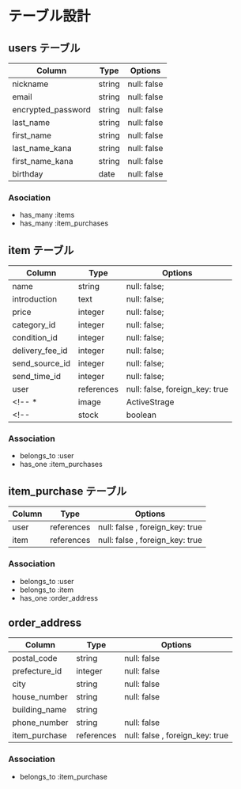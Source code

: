 # テーブル設計

## users テーブル

| Column             | Type    | Options     |
| --------           | ------  | ----------- |
| nickname           | string  | null: false |
| email              | string  | null: false |
| encrypted_password | string  | null: false |
| last_name          | string  | null: false |
| first_name         | string  | null: false |
| last_name_kana     | string  | null: false |
| first_name_kana    | string  | null: false |
| birthday           | date    | null: false |


### Asociation

- has_many :items
- has_many :item_purchases

## item テーブル

| Column          | Type       | Options                        |
| -------         | ---------  | ------------------------------ |
| name            | string     | null: false;                   |
| introduction    | text       | null: false;                   |
| price           | integer    | null: false;                   |
| category_id     | integer    | null: false;                   |
| condition_id    | integer    | null: false;                   |
| delivery_fee_id | integer    | null: false;                   |
| send_source_id  | integer    | null: false;                   |
| send_time_id    | integer    | null: false;                   |
| user            | references | null: false, foreign_key: true |
<!-- *| image | ActiveStrage     | null: false;                   | -->
<!-- | stock        | boolean    | null: false;                   | -->

### Association

- belongs_to :user
- has_one :item_purchases


## item_purchase テーブル

| Column          | Type       | Options                         |
| ------          | ------     | -----------                     |
| user            | references | null: false , foreign_key: true |
| item            | references | null: false , foreign_key: true |

### Association
- belongs_to :user
- belongs_to :item
- has_one :order_address


## order_address

| Column          | Type       | Options                         |
| ------          | ------     | -----------                     |
| postal_code     | string     | null: false                     |
| prefecture_id   | integer    | null: false                     |
| city            | string     | null: false                     |
| house_number    | string     | null: false                     |
| building_name   | string     |                                 |
| phone_number    | string     | null: false                     |
| item_purchase   | references | null: false , foreign_key: true |

### Association

- belongs_to :item_purchase
